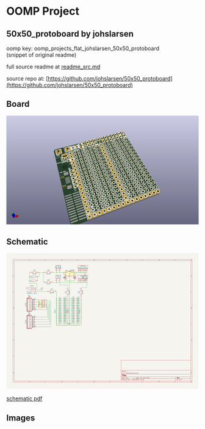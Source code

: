 # OOMP Project  
## 50x50_protoboard  by johslarsen  
  
oomp key: oomp_projects_flat_johslarsen_50x50_protoboard  
(snippet of original readme)  
  
  
  full source readme at [readme_src.md](readme_src.md)  
  
source repo at: [https://github.com/johslarsen/50x50_protoboard](https://github.com/johslarsen/50x50_protoboard)  
## Board  
  
[![working_3d.png](working_3d_600.png)](working_3d.png)  
## Schematic  
  
[![working_schematic.png](working_schematic_600.png)](working_schematic.png)  
  
[schematic pdf](working_schematic.pdf)  
## Images  
